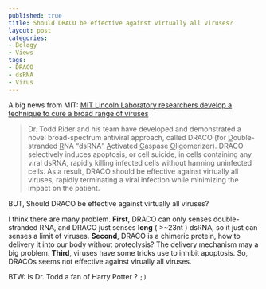 ```yaml
--- 
published: true
title: Should DRACO be effective against virtually all viruses?
layout: post
categories:
- Bology
- Views
tags: 
- DRACO
- dsRNA
- Virus
---
```

A big news from MIT: [MIT Lincoln Laboratory researchers develop a technique to cure a broad range of viruses](http://www.ll.mit.edu/news/DRACO.html "MIT Lincoln Laboratory researchers develop a technique to cure a broad range of viruses")

>Dr. Todd Rider and his team have developed and demonstrated a novel broad-spectrum antiviral approach, called DRACO (for <span style="text-decoration:underline">D</span>ouble-stranded <span style="text-decoration:underline">R</span>NA <q>dsRNA</q> <span style="text-decoration:underline">A</span>ctivated <span style="text-decoration:underline">C</span>aspase <span style="text-decoration:underline">O</span>ligomerizer). DRACO selectively induces apoptosis, or cell suicide, in cells containing any viral dsRNA, rapidly killing infected cells without harming uninfected cells. As a result, DRACO should be effective against virtually all viruses, rapidly terminating a viral infection while minimizing the impact on the patient.

BUT, Should DRACO be effective against virtually all viruses?

I think there are many problem. **First**, DRACO can only senses double-stranded RNA, and DRACO just senses **long** ( &gt;~23nt ) dsRNA, so it just can senses a limit of viruses. **Second**, DRACO is a chimeric protein, how to delivery it into our body without proteolysis? The delivery mechanism may a big problem. **Third**, viruses have some tricks use to inhibit apoptosis. So, DRACOs seems not effective against virually all viruses.

BTW: Is Dr. Todd a fan of Harry Potter ? `;)`
